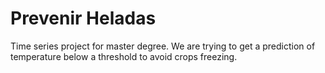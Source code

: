 # Prevenir Heladas
Time series project for master degree.  We are trying to get a prediction of temperature below a threshold to avoid crops freezing. 
